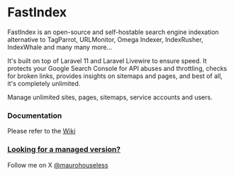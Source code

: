 # FastIndex

FastIndex is an open-source and self-hostable search engine indexation alternative to TagParrot, URLMonitor, Omega Indexer, IndexRusher, IndexWhale and many many more...

It's built on top of Laravel 11 and Laravel Livewire to ensure speed. It protects your Google Search Console for API abuses and throttling, checks for broken links,
provides insights on sitemaps and pages, and best of all, it's completely unlimited.

Manage unlimited sites, pages, sitemaps, service accounts and users.

### Documentation

Please refer to the [Wiki](https://github.com/maurocasas/fastindex/wiki)

### [Looking for a managed version?](https://github.com/maurocasas/fastindex/wiki/0.-Managed-Cloud)

Follow me on X [@maurohouseless](https://x.com/maurohouseless)
